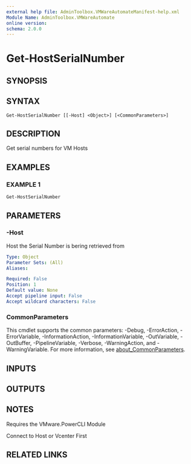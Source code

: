 ```yaml
---
external help file: AdminToolbox.VMWareAutomateManifest-help.xml
Module Name: AdminToolbox.VMWareAutomate
online version:
schema: 2.0.0
---
```


# Get-HostSerialNumber

## SYNOPSIS

## SYNTAX

```
Get-HostSerialNumber [[-Host] <Object>] [<CommonParameters>]
```

## DESCRIPTION
Get serial numbers for VM Hosts

## EXAMPLES

### EXAMPLE 1
```
Get-HostSerialNumber
```

## PARAMETERS

### -Host
Host the Serial Number is bering retrieved from

```yaml
Type: Object
Parameter Sets: (All)
Aliases:

Required: False
Position: 1
Default value: None
Accept pipeline input: False
Accept wildcard characters: False
```

### CommonParameters
This cmdlet supports the common parameters: -Debug, -ErrorAction, -ErrorVariable, -InformationAction, -InformationVariable, -OutVariable, -OutBuffer, -PipelineVariable, -Verbose, -WarningAction, and -WarningVariable. For more information, see [about_CommonParameters](http://go.microsoft.com/fwlink/?LinkID=113216).

## INPUTS

## OUTPUTS

## NOTES
Requires the VMware.PowerCLI Module

Connect to Host or Vcenter First

## RELATED LINKS
